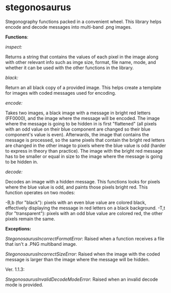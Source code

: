 # stegonosaurus

Stegonography functions packed in a convenient wheel. This library helps encode and decode messages into multi-band .png images.

**Functions**:

*inspect:*

Returns a string that contains the values of each pixel in the image along with other relevant info such as imge size, format, file name, mode, and whether it can be used with the other functions in the library.

*black:*

Return an all black copy of a provided image. This helps create a template for images with coded messages used for encoding.

*encode:*

Takes two images, a black image with a message in bright red letters (FF0000), and the image where the message will be encoded. The image where the message is going to be hidden in is first "flattened" (all pixels with an odd value on their blue component are changed so their blue component's value is even). Afterwards, the image that contains the message is processed, so the same pixels that contain the bright red letters are changed in the other image to pixels where the blue value is odd (harder to express in theory than practice). The image with the bright red message has to be smaller or equal in size to the image where the message is going to be hidden in.

*decode:*

Decodes an image with a hidden message. This functions looks for pixels where the blue value is odd, and paints those pixels bright red. This function operates on two modes:

-B,b (for "black"): pixels with an even blue value are colored black, effectively displaying the message in red letters on a black background.
-T,t (for "transparent"): pixels with an odd blue value are colored red, the other pixels remain the same.

**Exceptions:**

*StegonosaurusIncorrectFormatError*: Raised when a function receives a file that isn't a .PNG multiband image.

*StegonosaurusIncorrectSizeError*: Raised when the image with the coded message is larger than the image where the message will be hidden.

Ver. 1.1.3:

*StegonosaurusInvalidDecodeModeError*: Raised when an invalid decode mode is provided.
